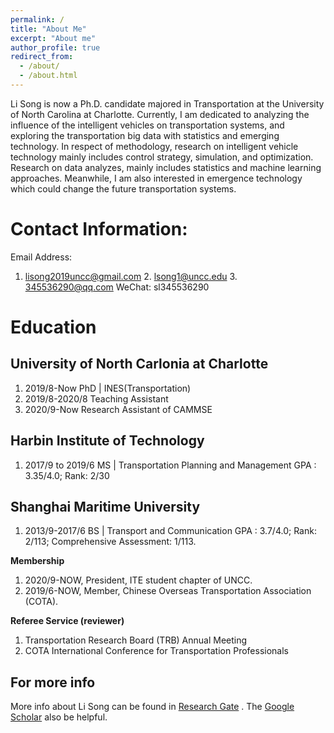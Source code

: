 ```yaml
---
permalink: /
title: "About Me"
excerpt: "About me"
author_profile: true
redirect_from: 
  - /about/
  - /about.html
---
```

Li Song is now a Ph.D. candidate majored in Transportation at the University of North Carolina at Charlotte. Currently, I am dedicated to analyzing the influence of the intelligent vehicles on transportation systems, and exploring the transportation big data with statistics and emerging technology. In respect of methodology, research on intelligent vehicle technology mainly includes control strategy, simulation, and optimization. Research on data analyzes, mainly includes statistics and machine learning approaches. Meanwhile, I am also interested in emergence technology which could change the future transportation systems.

Contact Information:
======
Email Address:
1. lisong2019uncc@gmail.com   2. lsong1@uncc.edu   3. 345536290@qq.com
WeChat: sl345536290

Education 
======
University of North Carlonia at Charlotte
------
1. 2019/8-Now PhD | INES(Transportation)
1. 2019/8-2020/8 Teaching Assistant
1. 2020/9-Now Research Assistant of CAMMSE

Harbin Institute of Technology
------
1. 2017/9 to 2019/6  MS | Transportation Planning and Management
GPA : 3.35/4.0; Rank: 2/30

Shanghai Maritime University
------
1. 2013/9-2017/6 BS | Transport and Communication 
GPA : 3.7/4.0; Rank: 2/113; Comprehensive Assessment: 1/113.

**Membership**
1. 2020/9-NOW, President, ITE student chapter of UNCC.
1. 2019/6-NOW, Member, Chinese Overseas Transportation Association (COTA). 

**Referee Service (reviewer)**
1. Transportation Research Board (TRB) Annual Meeting 
1. COTA International Conference for Transportation Professionals 

For more info
------
More info about Li Song can be found in [Research Gate](https://www.researchgate.net/profile/Li_Song60) . The [Google Scholar](http://scholar.google.com/citations?user=CyNM5yIAAAAJ&hl=enmight) also be helpful.
